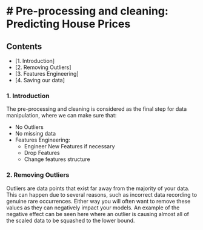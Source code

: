 # # Pre-processing and cleaning: Predicting House Prices

## Contents

- [1. Introduction]
- [2. Removing Outliers]
- [3. Features Engineering]
- [4. Saving our data]

### 1. Introduction

The pre-processing and cleaning is considered as the final step for data manipulation, where we can make sure that:

- No Outliers
- No missing data
- Features Engineering:
  - Engineer New Features if necessary
  - Drop Features
  - Change features structure

### 2. Removing Outliers

Outliers are data points that exist far away from the majority of your data. This can happen due to several reasons, such as incorrect data recording to genuine rare occurrences. Either way you will often want to remove these values as they can negatively impact your models. An example of the negative effect can be seen here where an outlier is causing almost all of the scaled data to be squashed to the lower bound.
